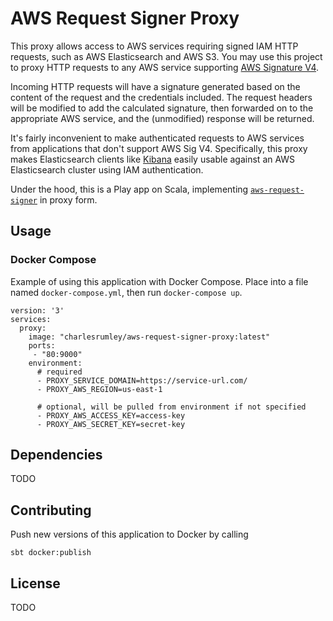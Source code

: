 # AWS Request Signer Proxy

This proxy allows access to AWS services requiring signed IAM HTTP requests, such as AWS Elasticsearch and AWS S3. You may use 
this project to proxy HTTP requests to any AWS service supporting [AWS Signature V4](http://docs.aws.amazon.com/general/latest/gr/sigv4_signing.html).

Incoming HTTP requests will have a signature generated based on the content of the request and the credentials included.
The request headers will be modified to add the calculated signature, then forwarded on to the appropriate AWS service,
and the (unmodified) response will be returned.

It's fairly inconvenient to make authenticated requests to AWS services from applications that don't support AWS Sig V4.
Specifically, this proxy makes Elasticsearch clients like [Kibana](https://www.elastic.co/products/kibana) easily usable 
against an AWS Elasticsearch cluster using IAM authentication. 

Under the hood, this is a Play app on Scala, implementing [`aws-request-signer`](https://github.com/ticofab/aws-request-signer) in proxy form.

## Usage

### Docker Compose

Example of using this application with Docker Compose. Place into a file named `docker-compose.yml`, then 
run `docker-compose up`.
    
    version: '3'
    services:
      proxy:
        image: "charlesrumley/aws-request-signer-proxy:latest"
        ports:
         - "80:9000"
        environment:
          # required
          - PROXY_SERVICE_DOMAIN=https://service-url.com/
          - PROXY_AWS_REGION=us-east-1
    
          # optional, will be pulled from environment if not specified
          - PROXY_AWS_ACCESS_KEY=access-key
          - PROXY_AWS_SECRET_KEY=secret-key 

## Dependencies

TODO

## Contributing

Push new versions of this application to Docker by calling

    sbt docker:publish 

## License

TODO
